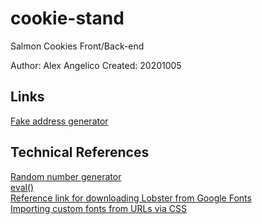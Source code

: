 # cookie-stand

Salmon Cookies Front/Back-end

Author: Alex Angelico
Created: 20201005

## Links

[Fake address generator](https://www.fakeaddressgenerator.com/#all-countries)  

## Technical References

[Random number generator](https://developer.mozilla.org/en-US/docs/Web/JavaScript/Reference/Global_Objects/Math/random)  
[eval()](https://stackoverflow.com/questions/6737840/call-javascript-object-method-with-a-variable)  
[Reference link for downloading Lobster from Google Fonts](https://forum.freecodecamp.org/t/import-a-google-font-lobster/232226)  
[Importing custom fonts from URLs via CSS](https://www.w3docs.com/snippets/css/how-to-import-google-fonts-in-css-file.html)  
